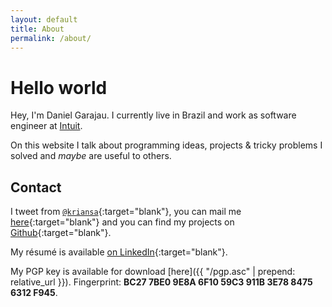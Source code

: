 ```yaml
---
layout: default
title: About
permalink: /about/
---
```

# Hello world

Hey, I'm Daniel Garajau. I currently live in Brazil and work as software engineer at [Intuit](https://intuit.com).

On this website I talk about programming ideas, projects & tricky problems I solved and _maybe_ are useful to others.

## Contact

I tweet from [`@kriansa`](https://twitter.com/kriansa){:target="blank"}, you can mail me
[here](mailto:daniel@garajau.com.br){:target="blank"} and you can find my projects on
[Github](https://github.com/kriansa){:target="blank"}. 

My résumé is available [on LinkedIn](https://www.linkedin.com/in/kriansa/){:target="blank"}.

My PGP key is available for download [here]({{ "/pgp.asc" | prepend: relative_url }}). Fingerprint:
**BC27 7BE0 9E8A 6F10 59C3  911B 3E78 8475 6312 F945**.
